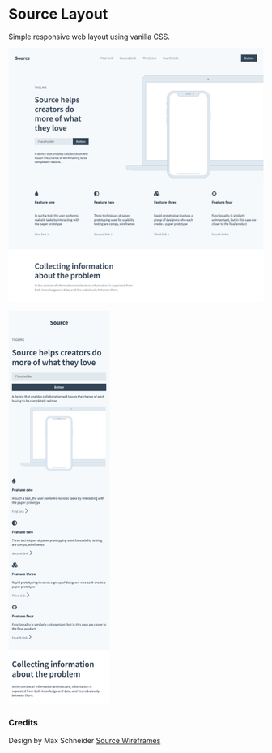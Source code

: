 # Source Layout
Simple responsive web layout using vanilla CSS.

![Desktop Version](./assets/source-layout.png "Responsive Web Layout - Desktop")

<img src="./assets/source-layout-mobile.png" alt="Web layout - mobile" width="200px">

### Credits

Design by Max Schneider [Source Wireframes](https://dribbble.com/shots/8718928-Source-Wireframes)

